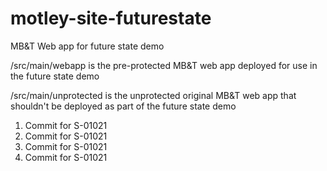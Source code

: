 # motley-site-futurestate
MB&amp;T Web app for future state demo

/src/main/webapp is the pre-protected MB&T web app deployed for use in the future state demo

/src/main/unprotected is the unprotected original MB&T web app that shouldn't be deployed as part of the future state demo


1. Commit for S-01021
2. Commit for S-01021
3. Commit for S-01021
4. Commit for S-01021


